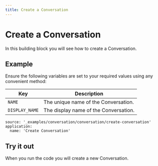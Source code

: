 ```yaml
---
title: Create a Conversation
---
```


# Create a Conversation

In this building block you will see how to create a Conversation.

## Example

Ensure the following variables are set to your required values using any convenient method:

Key | Description
-- | --
`NAME` | The unique name of the Conversation.
`DISPLAY_NAME` | The display name of the Conversation.

```building_blocks
source: '_examples/conversation/conversation/create-conversation'
application:
  name: 'Create Conversation'
```

## Try it out

When you run the code you will create a new Conversation.
